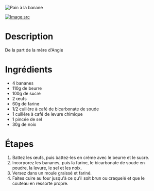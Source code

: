 ![Pain à la banane](https://chowdown.io/images/banana-bread.jpg)

[![Image src](https://raw.githubusercontent.com/bartzaalberg/recipes/master/data/icons/camera-icon.png#image-src)](
    https://www.flickr.com/photos/whitneyinchicago/4413307543/
)

# Description

De la part de la mère d'Angie

# Ingrédients

* 4 bananes
* 110g de beurre
* 100g de sucre
* 2 œufs
* 60g de farine
* 1/2 cuillère à café de bicarbonate de soude
* 1 cuillère à café de levure chimique
* 1 pincée de sel
* 30g de noix

# Étapes

1. Battez les œufs, puis battez-les en crème avec le beurre et le sucre.
2. Incorporez les bananes, puis la farine, le bicarbonate de soude en poudre, la levure, le sel et les noix.
3. Versez dans un moule graissé et fariné.
4. Faites cuire au four jusqu'à ce qu'il soit brun ou craquelé et que le couteau en ressorte propre.
